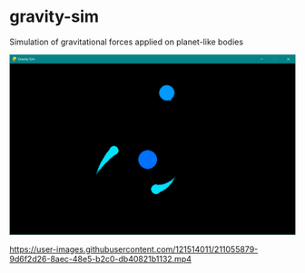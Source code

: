 # gravity-sim
Simulation of gravitational forces applied on planet-like bodies

![alt text](https://github.com/ilariamarte/gravity-sim/blob/main/images/grav1.PNG)


https://user-images.githubusercontent.com/121514011/211055879-9d6f2d26-8aec-48e5-b2c0-db40821b1132.mp4

